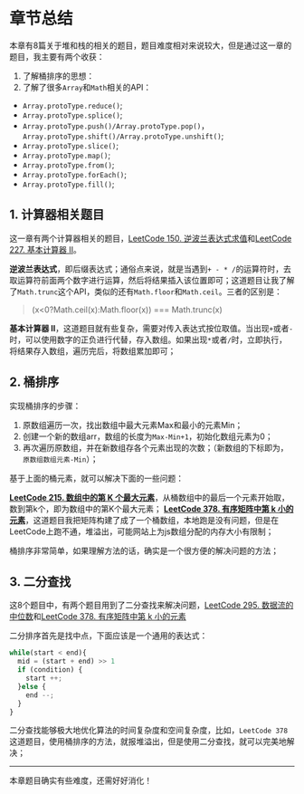 # 章节总结

本章有8篇关于堆和栈的相关的题目，题目难度相对来说较大，但是通过这一章的题目，我主要有两个收获：
1. 了解桶排序的思想：
2. 了解了很多`Array`和`Math`相关的API：
  * `Array.protoType.reduce()`;
  * `Array.protoType.splice()`;
  * `Array.protoType.push()/Array.protoType.pop()`，`Array.protoType.shift()/Array.protoType.unshift()`;
  * `Array.protoType.slice()`;
  * `Array.protoType.map()`;
  * `Array.protoType.from()`;
  * `Array.protoType.forEach()`;
  * `Array.protoType.fill()`;

## 1. 计算器相关题目
这一章有两个计算器相关的题目，[LeetCode 150. 逆波兰表达式求值](https://leetcode-cn.com/problems/evaluate-reverse-polish-notation/)和[LeetCode 227. 基本计算器 II](https://leetcode-cn.com/problems/basic-calculator-ii/)。

**逆波兰表达式**，即后缀表达式；通俗点来说，就是当遇到`+ - * /`的运算符时，去取运算符前面两个数字进行运算，然后将结果插入该位置即可；这道题目让我了解了`Math.trunc`这个API，类似的还有`Math.floor`和`Math.ceil`。三者的区别是：

> (x<0?Math.ceil(x):Math.floor(x)) ===  Math.trunc(x)

**基本计算器 II**，这道题目就有些复杂，需要对传入表达式按位取值。当出现`+`或者`-`时，可以使用数字的正负进行代替，存入数组。如果出现`*`或者`/`时，立即执行，将结果存入数组，遍历完后，将数组累加即可；


## 2. 桶排序

实现桶排序的步骤：

1. 原数组遍历一次，找出数组中最大元素Max和最小的元素Min；
2. 创建一个新的数组arr，数组的长度为`Max-Min+1`，初始化数组元素为0；
3. 再次遍历原数组，并在新数组存各个元素出现的次数；（新数组的下标即为，`原数组数组元素-Min`）；

基于上面的桶元素，就可以解决下面的一些问题：

**[LeetCode 215. 数组中的第 K 个最大元素](https://leetcode-cn.com/problems/kth-largest-element-in-an-array/)**，从桶数组中的最后一个元素开始取，数到第k个，即为数组中的第K个最大元素；
**[LeetCode 378. 有序矩阵中第 k 小的元素](https://leetcode-cn.com/problems/kth-smallest-element-in-a-sorted-matrix/)**，这道题目我把矩阵构建了成了一个桶数组，本地跑是没有问题，但是在LeetCode上跑不通，堆溢出，可能网站上为js数组分配的内存大小有限制；

桶排序非常简单，如果理解方法的话，确实是一个很方便的解决问题的方法；

## 3. 二分查找

这8个题目中，有两个题目用到了二分查找来解决问题，[LeetCode 295. 数据流的中位数](https://leetcode-cn.com/problems/find-median-from-data-stream/)和[LeetCode 378. 有序矩阵中第 k 小的元素](https://leetcode-cn.com/problems/kth-smallest-element-in-a-sorted-matrix/)

二分排序首先是找中点，下面应该是一个通用的表达式：

```javascript
while(start < end){
  mid = (start + end) >> 1
  if (condition) {
    start ++;
  }else {
    end --;
  }
}
```
二分查找能够极大地优化算法的时间复杂度和空间复杂度，比如，`LeetCode 378`这道题目，使用桶排序的方法，就报堆溢出，但是使用二分查找，就可以完美地解决；

---

本章题目确实有些难度，还需好好消化！
